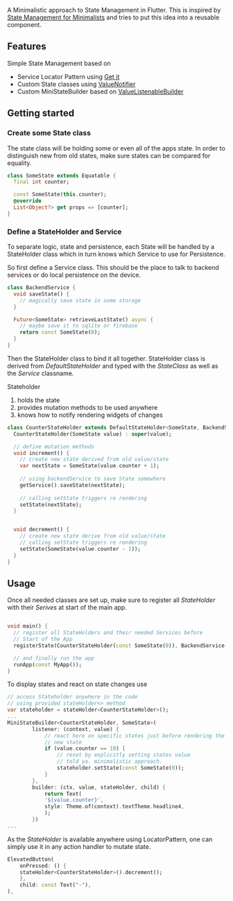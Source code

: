 <!-- 
This README describes the package. If you publish this package to pub.dev,
this README's contents appear on the landing page for your package.

For information about how to write a good package README, see the guide for
[writing package pages](https://dart.dev/guides/libraries/writing-package-pages). 

For general information about developing packages, see the Dart guide for
[creating packages](https://dart.dev/guides/libraries/create-library-packages)
and the Flutter guide for
[developing packages and plugins](https://flutter.dev/developing-packages). 
-->

A Minimalistic approach to State Management in Flutter. 
This is inspired by [State Management for Minimalists](https://suragch.medium.com/flutter-state-management-for-minimalists-4c71a2f2f0c1)
and tries to put this idea into a reusable component. 

## Features

Simple State Management based on 
 * Service Locator Pattern using [Get it](https://pub.dev/packages/get_it)
 * Custom State classes using [ValueNotifier](https://api.flutter.dev/flutter/foundation/ValueNotifier-class.html)
 * Custom MiniStateBuilder based on [ValueListenableBuilder](https://api.flutter.dev/flutter/widgets/ValueListenableBuilder-class.html)


## Getting started

### Create some State class
The state class will be holding some or even all
of the apps state. In order to distinguish new from old states, make sure states can be compared 
for equality. 

````dart
class SomeState extends Equatable {
  final int counter;

  const SomeState(this.counter);
  @override
  List<Object?> get props => [counter];
}
````

### Define a StateHolder and Service
To separate logic, state and persistence, each State will be handled by a StateHolder class which in turn knows which Service to use for Persistence. 

So first define a Service class. This should be the place to talk to backend services or do local 
persistence on the device. 

```dart
class BackendService {
  void saveState() {
    // magically save state in some storage
  }

  Future<SomeState> retrieveLastState() async {
    // maybe save it to sqlite or firebase
    return const SomeState(0);
  }
}
```

Then the StateHolder class to bind it all together. StateHolder class is derived from _DefaultStateHolder_ and 
typed with the _StateClass_ as well as the _Service_ classname.

Stateholder 

1. holds the state
2. provides mutation methods to be used anywhere
3. knows how to notify rendering widgets of changes

```dart
class CounterStateHolder extends DefaultStateHolder<SomeState, BackendService> {
  CounterStateHolder(SomeState value) : super(value);

  // define mutation methods
  void increment() {
    // create new state derived from old value/state
    var nextState = SomeState(value.counter + 1);
    
    // using backendService to save State somewhere
    getService().saveState(nextState);
    
    // calling setState triggers re rendering
    setState(nextState);
  }


  void decrement() {
    // create new state derive from old value/state
    // calling setState triggers re rendering
    setState(SomeState(value.counter - 1));
  }
}
```

## Usage
Once all needed classes are set up, make sure to 
register all _StateHolder_ with their _Serives_ at start of 
the main app. 

```dart 

void main() {
  // register all StateHolders and their needed Services before
  // Start of the App
  registerState(CounterStateHolder(const SomeState(0)), BackendService());

  // and finally run the app
  runApp(const MyApp());
}
```

To display states and react on state changes use 

```dart
// access Stateholder anywhere in the code 
// using provided stateHolder<> method
var stateholder = stateHolder<CounterStateHolder>();
...
MiniStateBuilder<CounterStateHolder, SomeState>(
        listener: (context, value) {
            // react here on specific states just before rendering the
            // new state
            if (value.counter == 10) {
                // reset by explicitly setting states value
                // told ya. minimalistic approach.
                stateholder.setState(const SomeState(0));
            }
        }, 
        builder: (ctx, value, stateHolder, child) {
            return Text(
            '${value.counter}',
            style: Theme.of(context).textTheme.headline4,
            );
        })
...
```

As the _StateHolder_ is available anywhere using LocatorPattern, one can simply use it in any action handler to mutate state. 

```dart
ElevatedButton(
    onPressed: () {
    stateHolder<CounterStateHolder>().decrement();
    },
    child: const Text("-"),
),
```

